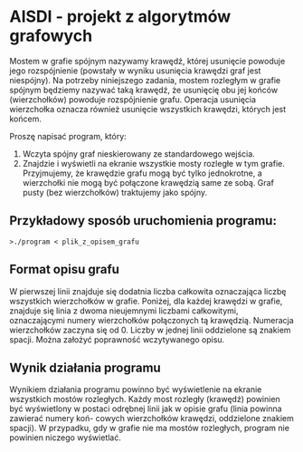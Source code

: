 ﻿AISDI - projekt z algorytmów grafowych
==================================
Mostem w grafie spójnym nazywamy krawędź, której usunięcie powoduje jego
rozspójnienie (powstały w wyniku usunięcia krawędzi graf jest niespójny). Na
potrzeby niniejszego zadania, mostem rozległym w grafie spójnym będziemy
nazywać taką krawędź, że usunięcię obu jej końców (wierzchołków) powoduje
rozspójnienie grafu. Operacja usunięcia wierzchołka oznacza również usunięcie
wszystkich krawędzi, których jest końcem.

Proszę napisać program, który:
1. Wczyta spójny graf nieskierowany ze standardowego wejścia.
2. Znajdzie i wyświetli na ekranie wszystkie mosty rozległe w tym grafie.
Przyjmujemy, że krawędzie grafu mogą być tylko jednokrotne, a wierzchołki nie
mogą być połączone krawędzią same ze sobą. Graf pusty (bez wierzchołków)
traktujemy jako spójny.

Przykładowy sposób uruchomienia programu:
------------------------------
```
>./program < plik_z_opisem_grafu

```

Format opisu grafu
------------------------------
W pierwszej linii znajduje się dodatnia liczba całkowita oznaczająca liczbę wszystkich
wierzchołków w grafie. Poniżej, dla każdej krawędzi w grafie, znajduje się
linia z dwoma nieujemnymi liczbami całkowitymi, oznaczającymi numery wierzchołków
połączonych tą krawędzią. Numeracja wierzchołków zaczyna się od 0.
Liczby w jednej linii oddzielone są znakiem spacji. Można założyć poprawność
wczytywanego opisu.

Wynik działania programu
------------------------------
Wynikiem działania programu powinno być wyświetlenie na ekranie wszystkich
mostów rozległych. Każdy most rozległy (krawędź) powinien być wyświetlony
w postaci odrębnej linii jak w opisie grafu (linia powinna zawierać numery koń-
cowych wierzchołków krawędzi, oddzielone znakiem spacji). W przypadku, gdy
w grafie nie ma mostów rozległych, program nie powinien niczego wyświetlać.
